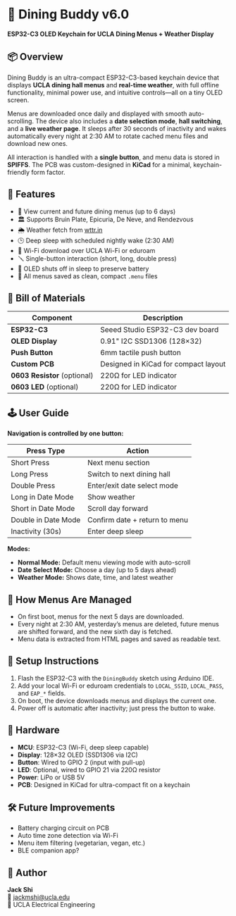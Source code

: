 # 🥡 Dining Buddy v6.0  
**ESP32-C3 OLED Keychain for UCLA Dining Menus + Weather Display**

## 📦 Overview

Dining Buddy is an ultra-compact ESP32-C3-based keychain device that displays **UCLA dining hall menus** and **real-time weather**, with full offline functionality, minimal power use, and intuitive controls—all on a tiny OLED screen.

Menus are downloaded once daily and displayed with smooth auto-scrolling. The device also includes a **date selection mode**, **hall switching**, and a **live weather page**. It sleeps after 30 seconds of inactivity and wakes automatically every night at 2:30 AM to rotate cached menu files and download new ones.

All interaction is handled with a **single button**, and menu data is stored in **SPIFFS**. The PCB was custom-designed in **KiCad** for a minimal, keychain-friendly form factor.

## 🧠 Features

- 📅 View current and future dining menus (up to 6 days)
- 🏛️ Supports Bruin Plate, Epicuria, De Neve, and Rendezvous
- 🌦️ Weather fetch from [wttr.in](https://wttr.in)
- 🕒 Deep sleep with scheduled nightly wake (2:30 AM)
- 📡 Wi-Fi download over UCLA Wi-Fi or eduroam
- 🪛 Single-button interaction (short, long, double press)
- 🔋 OLED shuts off in sleep to preserve battery
- 🧾 All menus saved as clean, compact `.menu` files

## 🔧 Bill of Materials

| Component                    | Description                            |
|-----------------------------|----------------------------------------|
| **ESP32-C3**                | Seeed Studio ESP32-C3 dev board        |
| **OLED Display**            | 0.91" I2C SSD1306 (128×32)             |
| **Push Button**             | 6mm tactile push button                |
| **Custom PCB**              | Designed in KiCad for compact layout   |
| **0603 Resistor** (optional)| 220Ω for LED indicator                 |
| **0603 LED** (optional)     | 220Ω for LED indicator                 |

## 🕹 User Guide

**Navigation is controlled by one button:**

| Press Type        | Action                               |
|------------------|----------------------------------------|
| Short Press       | Next menu section                     |
| Long Press        | Switch to next dining hall            |
| Double Press      | Enter/exit date select mode           |
| Long in Date Mode | Show weather                          |
| Short in Date Mode| Scroll day forward                    |
| Double in Date Mode| Confirm date + return to menu        |
| Inactivity (30s)  | Enter deep sleep                      |

**Modes:**

- **Normal Mode:** Default menu viewing mode with auto-scroll
- **Date Select Mode:** Choose a day (up to 5 days ahead)
- **Weather Mode:** Shows date, time, and latest weather

## 💾 How Menus Are Managed

- On first boot, menus for the next 5 days are downloaded.
- Every night at 2:30 AM, yesterday’s menus are deleted, future menus are shifted forward, and the new sixth day is fetched.
- Menu data is extracted from HTML pages and saved as readable text.

## 🔌 Setup Instructions

1. Flash the ESP32-C3 with the `DiningBuddy` sketch using Arduino IDE.
2. Add your local Wi-Fi or eduroam credentials to `LOCAL_SSID`, `LOCAL_PASS`, and `EAP_*` fields.
3. On boot, the device downloads menus and displays the current one.
4. Power off is automatic after inactivity; just press the button to wake.

## 🔩 Hardware

- **MCU**: ESP32-C3 (Wi-Fi, deep sleep capable)
- **Display**: 128×32 OLED (SSD1306 via I2C)
- **Button**: Wired to GPIO 2 (input with pull-up)
- **LED**: Optional, wired to GPIO 21 via 220Ω resistor
- **Power**: LiPo or USB 5V
- **PCB**: Designed in KiCad for ultra-compact fit on a keychain

## 🛠 Future Improvements

- Battery charging circuit on PCB  
- Auto time zone detection via Wi-Fi  
- Menu item filtering (vegetarian, vegan, etc.)  
- BLE companion app?

## 👤 Author

**Jack Shi**  
📧 jackmshi@ucla.edu  
🔬 UCLA Electrical Engineering


